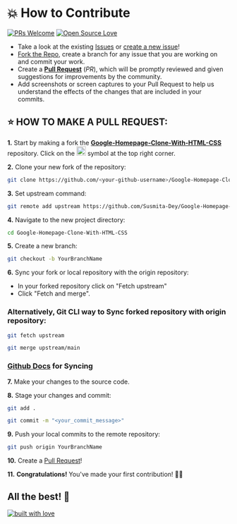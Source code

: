 # 💥 How to Contribute

[![PRs Welcome](https://img.shields.io/badge/PRs-welcome-brightgreen.svg?style=flat-square)](https://github.com/Susmita-Dey/Google-Homepage-Clone-With-HTML-CSS/pulls)
[![Open Source Love](https://badges.frapsoft.com/os/v1/open-source.png?v=103)](https://github.com/ellerbrock/open-source-badges/)

- Take a look at the existing [Issues](https://github.com/Susmita-Dey/Google-Homepage-Clone-With-HTML-CSS/issues) or [create a new issue](https://github.com/Susmita-Dey/Google-Homepage-Clone-With-HTML-CSS/issues/new/choose)!
- [Fork the Repo](https://github.com/Susmita-Dey/Google-Homepage-Clone-With-HTML-CSS/fork), create a branch for any issue that you are working on and commit your work.
- Create a **[Pull Request](https://github.com/Susmita-Dey/Google-Homepage-Clone-With-HTML-CSS/compare)** (_PR_), which will be promptly reviewed and given suggestions for improvements by the community.
- Add screenshots or screen captures to your Pull Request to help us understand the effects of the changes that are included in your commits.

## ⭐ HOW TO MAKE A PULL REQUEST:

**1.** Start by making a fork the [**Google-Homepage-Clone-With-HTML-CSS**](https://github.com/Susmita-Dey/Google-Homepage-Clone-With-HTML-CSS) repository. Click on the <a href="https://github.com/Susmita-Dey/Google-Homepage-Clone-With-HTML-CSS/fork"><img src="https://i.imgur.com/G4z1kEe.png" height="21" width="21"></a> symbol at the top right corner.

**2.** Clone your new fork of the repository:

```bash
git clone https://github.com/<your-github-username>/Google-Homepage-Clone-With-HTML-CSS
```

**3.** Set upstream command:

```bash
git remote add upstream https://github.com/Susmita-Dey/Google-Homepage-Clone-With-HTML-CSS.git
```

**4.** Navigate to the new project directory:

```bash
cd Google-Homepage-Clone-With-HTML-CSS
```

**5.** Create a new branch:

```bash
git checkout -b YourBranchName
```

**6.** Sync your fork or local repository with the origin repository:

- In your forked repository click on "Fetch upstream"
- Click "Fetch and merge".

### Alternatively, Git CLI way to Sync forked repository with origin repository:

```bash
git fetch upstream
```

```bash
git merge upstream/main
```

### [Github Docs](https://docs.github.com/en/github/collaborating-with-pull-requests/addressing-merge-conflicts/resolving-a-merge-conflict-on-github) for Syncing

**7.** Make your changes to the source code.

**8.** Stage your changes and commit:

```bash
git add .
```

```bash
git commit -m "<your_commit_message>"
```

**9.** Push your local commits to the remote repository:

```bash
git push origin YourBranchName
```

**10.** Create a [Pull Request](https://help.github.com/en/github/collaborating-with-issues-and-pull-requests/creating-a-pull-request)!

**11.** **Congratulations!** You've made your first contribution! 🙌🏼



## All the best! 🥇

<p align="center">

[![built with love](https://forthebadge.com/images/badges/built-with-love.svg)](https://github.com/unnati914/Care4ther-)

</p>
